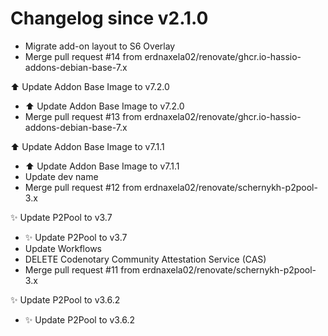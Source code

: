 # Changelog since v2.1.0
- Migrate add-on layout to S6 Overlay 
- Merge pull request #14 from erdnaxela02/renovate/ghcr.io-hassio-addons-debian-base-7.x

⬆️ Update Addon Base Image to v7.2.0 
- ⬆️ Update Addon Base Image to v7.2.0 
- Merge pull request #13 from erdnaxela02/renovate/ghcr.io-hassio-addons-debian-base-7.x

⬆️ Update Addon Base Image to v7.1.1 
- ⬆️ Update Addon Base Image to v7.1.1 
- Update dev name 
- Merge pull request #12 from erdnaxela02/renovate/schernykh-p2pool-3.x

✨ Update P2Pool to v3.7 
- ✨ Update P2Pool to v3.7 
- Update Workflows 
- DELETE Codenotary Community Attestation Service (CAS) 
- Merge pull request #11 from erdnaxela02/renovate/schernykh-p2pool-3.x

✨ Update P2Pool to v3.6.2 
- ✨ Update P2Pool to v3.6.2 

